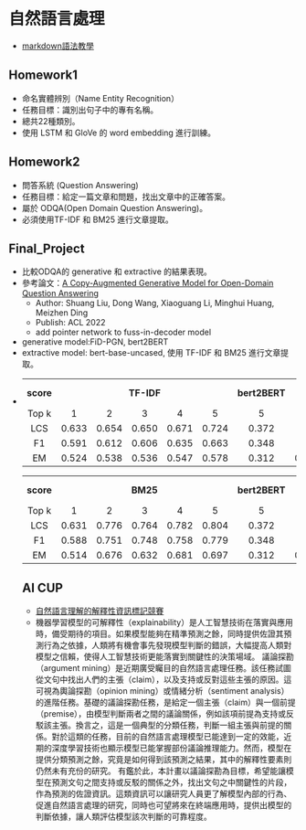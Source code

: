 # 自然語言處理
- [markdown語法教學](https://tiida54.github.io/2018/01/03/3%E5%88%86%E9%90%98%E5%AD%B8%E6%9C%83Markdown%E5%B8%B8%E7%94%A8%E8%AA%9E%E6%B3%95/)
## Homework1
- 命名實體辨別（Name Entity Recognition）
- 任務目標：識別出句子中的專有名稱。
- 總共22種類別。
- 使用 LSTM 和 GloVe 的 word embedding 進行訓練。
## Homework2
- 問答系統 (Question Answering)
- 任務目標：給定一篇文章和問題，找出文章中的正確答案。
- 屬於 ODQA(Open Domain Question Answering)。
- 必須使用TF-IDF 和 BM25 進行文章提取。
## Final_Project
- 比較ODQA的 generative 和 extractive 的結果表現。
- 參考論文：[A Copy-Augmented Generative Model for Open-Domain Question Answering](https://aclanthology.org/2022.acl-short.47.pdf)
  - Author: Shuang Liu, Dong Wang, Xiaoguang Li, Minghui Huang, Meizhen Ding
  - Publish: ACL 2022
  - add pointer network to fuss-in-decoder model
- generative model:FiD-PGN, bert2BERT
- extractive model: bert-base-uncased, 使用 TF-IDF 和 BM25 進行文章提取。
- <table>
    <tr>
        <th align="center">score</th><th colspan="5" align="center">TF-IDF</th><th>bert2BERT</th><th>FiD-PGN</th>
    </tr>
    <tr>
        <td align="center">Top k</td><td align="center">1</td><td align="center">2</td><td align="center">3</td><td align="center">4</td><td align="center">5</td><td align="center">5</td><td align="center">25</td>
    </tr>
    <tr>
        <td align="center">LCS</td><td align="center">0.633</td><td align="center">0.654</td><td align="center">0.650</td><td align="center">0.671</td><td align="center">0.724</td><td align="center">0.372</td><td align="center">None</td>
    </tr>
    <tr>
        <td align="center">F1</td><td align="center">0.591</td><td align="center">0.612</td><td align="center">0.606</td><td align="center">0.635</td><td align="center">0.663</td><td align="center">0.348</td><td align="center">None</td>
    </tr>
    <tr>
        <td align="center">EM</td><td align="center">0.524</td><td align="center">0.538</td><td align="center">0.536</td><td align="center">0.547</td><td align="center">0.578</td><td align="center">0.312</td><td align="center">0.684</td>
    </tr>
</table>
<table>
    <tr>
        <th align="center">score</th><th colspan="5" align="center">BM25</th><th>bert2BERT</th><th>FiD-PGN</th>
    </tr>
    <tr>
        <td align="center">Top k</td><td align="center">1</td><td align="center">2</td><td align="center">3</td><td align="center">4</td><td align="center">5</td><td align="center">5</td><td align="center">25</td>
    </tr>
    <tr>
        <td align="center">LCS</td><td align="center">0.631</td><td align="center">0.776</td><td align="center">0.764</td><td align="center">0.782</td><td align="center">0.804</td><td align="center">0.372</td><td align="center">None</td>
    </tr>
    <tr>
        <td align="center">F1</td><td align="center">0.588</td><td align="center">0.751</td><td align="center">0.748</td><td align="center">0.758</td><td align="center">0.779</td><td align="center">0.348</td><td align="center">None</td>
    </tr>
    <tr>
        <td align="center">EM</td><td align="center">0.514</td><td align="center">0.676</td><td align="center">0.632</td><td align="center">0.681</td><td align="center">0.697</td><td align="center">0.312</td><td align="center">0.684</td>
    </tr>
</table>


## AI CUP
- [自然語言理解的解釋性資訊標記競賽](https://tbrain.trendmicro.com.tw/Competitions/Details/26)
- 機器學習模型的可解釋性（explainability）是人工智慧技術在落實與應用時，備受期待的項目。如果模型能夠在精準預測之餘，同時提供佐證其預測行為之依據，人類將有機會事先發現模型判斷的錯誤，大幅提高人類對模型之信賴，使得人工智慧技術更能落實到關鍵性的決策場域。
議論探勘（argument mining）是近期廣受矚目的自然語言處理任務。該任務試圖從文句中找出人們的主張（claim），以及支持或反對這些主張的原因。這可視為輿論探勘（opinion mining）或情緒分析（sentiment analysis）的進階任務。基礎的議論探勘任務，是給定一個主張（claim）與一個前提（premise），由模型判斷兩者之間的議論關係，例如該項前提為支持或反駁該主張。換言之，這是一個典型的分類任務，判斷一組主張與前提的關係。對於這類的任務，目前的自然語言處理模型已能達到一定的效能，近期的深度學習技術也顯示模型已能掌握部份議論推理能力。然而，模型在提供分類預測之餘，究竟是如何得到該預測之結果，其中的解釋性要素則仍然未有充份的研究。
有鑑於此，本計畫以議論探勘為目標，希望能讓模型在預測文句之間支持或反駁的關係之外，找出文句之中關鍵性的片段，作為預測的佐證資訊。這類資訊可以讓研究人員更了解模型內部的行為、促進自然語言處理的研究，同時也可望將來在終端應用時，提供出模型的判斷依據，讓人類評估模型該次判斷的可靠程度。
